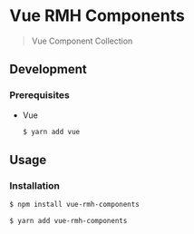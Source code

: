 # Vue RMH Components

> Vue Component Collection

## Development

### Prerequisites
- Vue

  ```bash
  $ yarn add vue
  ```

## Usage

### Installation
```bash
$ npm install vue-rmh-components
```

```bash
$ yarn add vue-rmh-components
```